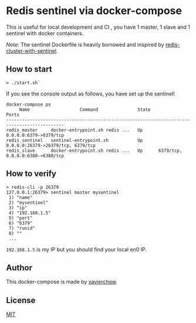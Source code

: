 # Redis sentinel via docker-compose

This is useful for local development and CI , you have 1 master, 1 slave and 1 sentinel with docker containers.

*Note*: The sentinel Dockerfile is heavily borrowed and inspired by [redis-cluster-with-sentinel](https://github.com/mustafaileri/redis-cluster-with-sentinel).


## How to start

```
> ./start.sh`
```

If you see the console output as follows, you have set up the sentinel!

```
docker-compose ps
     Name                   Command               State                 Ports
--------------------------------------------------------------------------------------------
redis_master     docker-entrypoint.sh redis ...   Up      0.0.0.0:6379->6379/tcp
redis_sentinel   sentinel-entrypoint.sh           Up      0.0.0.0:26379->26379/tcp, 6379/tcp
redis_slave      docker-entrypoint.sh redis ...   Up      6379/tcp, 0.0.0.0:6380->6380/tcp

```

## How to verify

```
> redis-cli -p 26379
127.0.0.1:26379> sentinel master mysentinel
 1) "name"
 2) "mysentinel"
 3) "ip"
 4) "192.168.1.5"
 5) "port"
 6) "6379"
 7) "runid"
 8) ""
 ...
```

`192.168.1.5` is my IP but you should find your local en0 IP.

## Author
This docker-compose is made by [xavierchow](https://github.com/xavierchow/docker-redis-sentinel).

## License

[MIT](./LICENSE)
